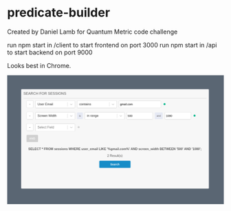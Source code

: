# predicate-builder

Created by Daniel Lamb for Quantum Metric code challenge

run npm start in /client to start frontend on port 3000 run npm start in /api to start backend on port 9000

Looks best in Chrome.

![Image of UI](predicate-builder.png)
